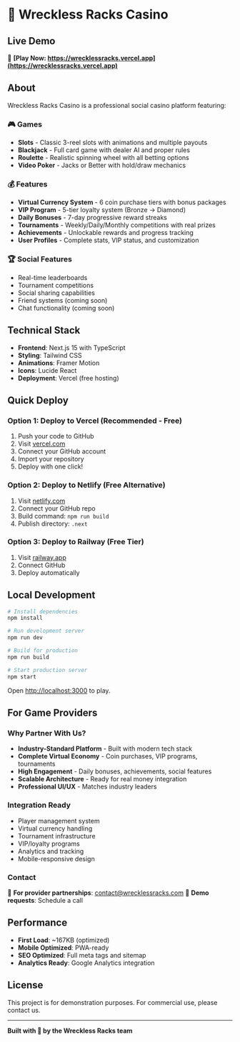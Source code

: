 # 🎰 Wreckless Racks Casino

## Live Demo
🚀 **[Play Now: https://wrecklessracks.vercel.app](https://wrecklessracks.vercel.app)**

## About
Wreckless Racks Casino is a professional social casino platform featuring:

### 🎮 Games
- **Slots** - Classic 3-reel slots with animations and multiple payouts
- **Blackjack** - Full card game with dealer AI and proper rules
- **Roulette** - Realistic spinning wheel with all betting options
- **Video Poker** - Jacks or Better with hold/draw mechanics

### 💰 Features
- **Virtual Currency System** - 6 coin purchase tiers with bonus packages
- **VIP Program** - 5-tier loyalty system (Bronze → Diamond)
- **Daily Bonuses** - 7-day progressive reward streaks
- **Tournaments** - Weekly/Daily/Monthly competitions with real prizes
- **Achievements** - Unlockable rewards and progress tracking
- **User Profiles** - Complete stats, VIP status, and customization

### 🏆 Social Features
- Real-time leaderboards
- Tournament competitions
- Social sharing capabilities
- Friend systems (coming soon)
- Chat functionality (coming soon)

## Technical Stack
- **Frontend**: Next.js 15 with TypeScript
- **Styling**: Tailwind CSS
- **Animations**: Framer Motion
- **Icons**: Lucide React
- **Deployment**: Vercel (free hosting)

## Quick Deploy

### Option 1: Deploy to Vercel (Recommended - Free)
1. Push your code to GitHub
2. Visit [vercel.com](https://vercel.com)
3. Connect your GitHub account
4. Import your repository
5. Deploy with one click!

### Option 2: Deploy to Netlify (Free Alternative)
1. Visit [netlify.com](https://netlify.com)
2. Connect your GitHub repo
3. Build command: `npm run build`
4. Publish directory: `.next`

### Option 3: Deploy to Railway (Free Tier)
1. Visit [railway.app](https://railway.app)
2. Connect GitHub
3. Deploy automatically

## Local Development

```bash
# Install dependencies
npm install

# Run development server
npm run dev

# Build for production
npm run build

# Start production server
npm start
```

Open [http://localhost:3000](http://localhost:3000) to play.

## For Game Providers

### Why Partner With Us?
- **Industry-Standard Platform** - Built with modern tech stack
- **Complete Virtual Economy** - Coin purchases, VIP programs, tournaments
- **High Engagement** - Daily bonuses, achievements, social features
- **Scalable Architecture** - Ready for real money integration
- **Professional UI/UX** - Matches industry leaders

### Integration Ready
- Player management system
- Virtual currency handling
- Tournament infrastructure
- VIP/loyalty programs
- Analytics and tracking
- Mobile-responsive design

### Contact
📧 **For provider partnerships**: contact@wrecklessracks.com
📱 **Demo requests**: Schedule a call

## Performance
- **First Load**: ~167KB (optimized)
- **Mobile Optimized**: PWA-ready
- **SEO Optimized**: Full meta tags and sitemap
- **Analytics Ready**: Google Analytics integration

## License
This project is for demonstration purposes. For commercial use, please contact us.

---

**Built with 💎 by the Wreckless Racks team**
